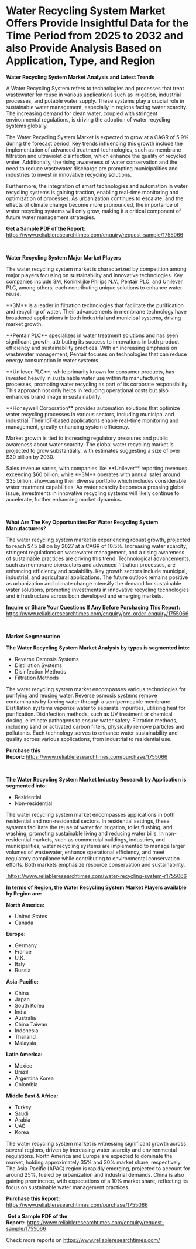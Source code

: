 <p><h1>Water Recycling System Market Offers Provide Insightful Data for the Time Period from 2025 to 2032 and also Provide Analysis Based on Application, Type, and Region</h1></p><p><strong>Water Recycling System Market Analysis and Latest Trends</strong></p>
<p><p>A Water Recycling System refers to technologies and processes that treat wastewater for reuse in various applications such as irrigation, industrial processes, and potable water supply. These systems play a crucial role in sustainable water management, especially in regions facing water scarcity. The increasing demand for clean water, coupled with stringent environmental regulations, is driving the adoption of water recycling systems globally.</p><p>The Water Recycling System Market is expected to grow at a CAGR of 5.9% during the forecast period. Key trends influencing this growth include the implementation of advanced treatment technologies, such as membrane filtration and ultraviolet disinfection, which enhance the quality of recycled water. Additionally, the rising awareness of water conservation and the need to reduce wastewater discharge are prompting municipalities and industries to invest in innovative recycling solutions. </p><p>Furthermore, the integration of smart technologies and automation in water recycling systems is gaining traction, enabling real-time monitoring and optimization of processes. As urbanization continues to escalate, and the effects of climate change become more pronounced, the importance of water recycling systems will only grow, making it a critical component of future water management strategies.</p></p>
<p><strong>Get a Sample PDF of the Report:&nbsp;</strong> <a href="https://www.reliableresearchtimes.com/enquiry/request-sample/1755066?utm_campaign=2203&utm_medium=2&utm_source=Github&utm_content=ia&utm_term=10042025&utm_id=water-recycling-system">https://www.reliableresearchtimes.com/enquiry/request-sample/1755066</a></p>
<p>&nbsp;</p>
<p><strong>Water Recycling System Major Market Players</strong></p>
<p><p>The water recycling system market is characterized by competition among major players focusing on sustainability and innovative technologies. Key companies include 3M, Koninklijke Philips N.V., Pentair PLC, and Unilever PLC, among others, each contributing unique solutions to enhance water reuse.</p><p>**3M** is a leader in filtration technologies that facilitate the purification and recycling of water. Their advancements in membrane technology have broadened applications in both industrial and municipal systems, driving market growth. </p><p>**Pentair PLC** specializes in water treatment solutions and has seen significant growth, attributing its success to innovations in both product efficiency and sustainability practices. With an increasing emphasis on wastewater management, Pentair focuses on technologies that can reduce energy consumption in water systems.</p><p>**Unilever PLC**, while primarily known for consumer products, has invested heavily in sustainable water use within its manufacturing processes, promoting water recycling as part of its corporate responsibility. This approach not only helps in reducing operational costs but also enhances brand image in sustainability.</p><p>**Honeywell Corporation** provides automation solutions that optimize water recycling processes in various sectors, including municipal and industrial. Their IoT-based applications enable real-time monitoring and management, greatly enhancing system efficiency.</p><p>Market growth is tied to increasing regulatory pressures and public awareness about water scarcity. The global water recycling market is projected to grow substantially, with estimates suggesting a size of over $30 billion by 2030.</p><p>Sales revenue varies, with companies like **Unilever** reporting revenues exceeding $60 billion, while **3M** operates with annual sales around $35 billion, showcasing their diverse portfolio which includes considerable water treatment capabilities. As water scarcity becomes a pressing global issue, investments in innovative recycling systems will likely continue to accelerate, further enhancing market dynamics.</p></p>
<p>&nbsp;</p>
<p><strong>What Are The Key Opportunities For Water Recycling System Manufacturers?</strong></p>
<p><p>The water recycling system market is experiencing robust growth, projected to reach $45 billion by 2027 at a CAGR of 10.5%. Increasing water scarcity, stringent regulations on wastewater management, and a rising awareness of sustainable practices are driving this trend. Technological advancements, such as membrane bioreactors and advanced filtration processes, are enhancing efficiency and scalability. Key growth sectors include municipal, industrial, and agricultural applications. The future outlook remains positive as urbanization and climate change intensify the demand for sustainable water solutions, promoting investments in innovative recycling technologies and infrastructure across both developed and emerging markets.</p></p>
<p><strong>Inquire or Share Your Questions If Any Before Purchasing This Report:</strong> <a href="https://www.reliableresearchtimes.com/enquiry/pre-order-enquiry/1755066?utm_campaign=2203&utm_medium=2&utm_source=Github&utm_content=ia&utm_term=10042025&utm_id=water-recycling-system">https://www.reliableresearchtimes.com/enquiry/pre-order-enquiry/1755066</a></p>
<p>&nbsp;</p>
<p><strong>Market Segmentation</strong></p>
<p><strong>The Water Recycling System Market Analysis by types is segmented into:</strong></p>
<p><ul><li>Reverse Osmosis Systems</li><li>Distillation Systems</li><li>Disinfection Methods</li><li>Filtration Methods</li></ul></p>
<p><p>The water recycling system market encompasses various technologies for purifying and reusing water. Reverse osmosis systems remove contaminants by forcing water through a semipermeable membrane. Distillation systems vaporize water to separate impurities, utilizing heat for purification. Disinfection methods, such as UV treatment or chemical dosing, eliminate pathogens to ensure water safety. Filtration methods, including sand or activated carbon filters, physically remove particles and pollutants. Each technology serves to enhance water sustainability and quality across various applications, from industrial to residential use.</p></p>
<p><strong>Purchase this Report:&nbsp;</strong><a href="https://www.reliableresearchtimes.com/purchase/1755066?utm_campaign=2203&utm_medium=2&utm_source=Github&utm_content=ia&utm_term=10042025&utm_id=water-recycling-system">https://www.reliableresearchtimes.com/purchase/1755066</a></p>
<p>&nbsp;</p>
<p><strong>The Water Recycling System Market Industry Research by Application is segmented into:</strong></p>
<p><ul><li>Residential</li><li>Non-residential</li></ul></p>
<p><p>The water recycling system market encompasses applications in both residential and non-residential sectors. In residential settings, these systems facilitate the reuse of water for irrigation, toilet flushing, and washing, promoting sustainable living and reducing water bills. In non-residential markets, such as commercial buildings, industries, and municipalities, water recycling systems are implemented to manage larger volumes of wastewater, enhance operational efficiency, and meet regulatory compliance while contributing to environmental conservation efforts. Both markets emphasize resource conservation and sustainability.</p></p>
<p><a href="https://www.reliableresearchtimes.com/water-recycling-system-r1755066?utm_campaign=2203&utm_medium=2&utm_source=Github&utm_content=ia&utm_term=10042025&utm_id=water-recycling-system">&nbsp;https://www.reliableresearchtimes.com/water-recycling-system-r1755066</a></p>
<p><strong>In terms of Region, the Water Recycling System Market Players available by Region are:</strong></p>
<p>
    <p> <strong> North America: </strong>
        <ul>
            <li>United States</li>
            <li>Canada</li>
        </ul>
        </p> 
    <p> <strong> Europe: </strong>
        <ul>
            <li>Germany</li>
            <li>France</li>
            <li>U.K.</li>
            <li>Italy</li>
            <li>Russia</li>
        </ul>
        </p> 
    <p> <strong> Asia-Pacific: </strong>
        <ul>
            <li>China</li>
            <li>Japan</li>
            <li>South Korea</li>
            <li>India</li>
            <li>Australia</li>
            <li>China Taiwan</li>
            <li>Indonesia</li>
            <li>Thailand</li>
            <li>Malaysia</li>
        </ul>
        </p> 
    <p> <strong> Latin America: </strong>
        <ul>
            <li>Mexico</li>
            <li>Brazil</li>
            <li>Argentina Korea</li>
            <li>Colombia</li>
        </ul>
        </p> 
    <p> <strong> Middle East & Africa: </strong>
        <ul>
            <li>Turkey</li>
            <li>Saudi</li>
            <li>Arabia</li>
            <li>UAE</li>
            <li>Korea</li>
        </ul>
    </p>
    </p>
<p><p>The water recycling system market is witnessing significant growth across several regions, driven by increasing water scarcity and environmental regulations. North America and Europe are expected to dominate the market, holding approximately 35% and 30% market share, respectively. The Asia-Pacific (APAC) region is rapidly emerging, projected to account for around 25%, fueled by urbanization and industrial demands. China is also gaining prominence, with expectations of a 10% market share, reflecting its focus on sustainable water management practices.</p></p>
<p><strong>Purchase this Report: </strong><a href="https://www.reliableresearchtimes.com/purchase/1755066?utm_campaign=2203&utm_medium=2&utm_source=Github&utm_content=ia&utm_term=10042025&utm_id=water-recycling-system">https://www.reliableresearchtimes.com/purchase/1755066</a></p>
<p>&nbsp;<strong>Get a Sample PDF of the Report:&nbsp;&nbsp;</strong><a href="https://www.reliableresearchtimes.com/enquiry/request-sample/1755066?utm_campaign=2203&utm_medium=2&utm_source=Github&utm_content=ia&utm_term=10042025&utm_id=water-recycling-system">https://www.reliableresearchtimes.com/enquiry/request-sample/1755066</a></p>
<p><strong></strong></p>
<p>Check more reports on <a href="https://www.reliableresearchtimes.com/?utm_campaign=2203&utm_medium=2&utm_source=Github&utm_content=ia&utm_term=10042025&utm_id=water-recycling-system">https://www.reliableresearchtimes.com/</a></p>